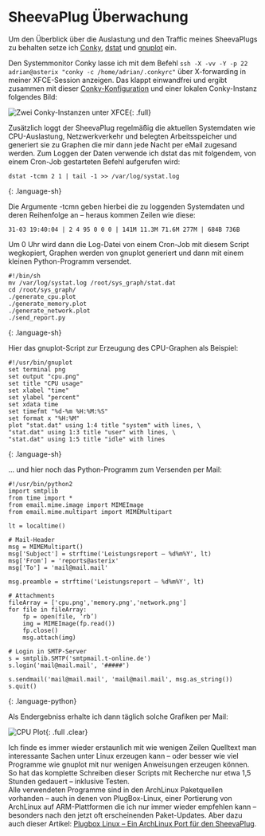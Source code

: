 # SheevaPlug Überwachung

Um den Überblick über die Auslastung und den Traffic meines SheevaPlugs zu behalten setze ich [Conky](http://conky.sourceforge.net/), [dstat](http://freshmeat.net/projects/dstat/) und [gnuplot](http://www.gnuplot.info/) ein.

Den Systemmonitor Conky lasse ich mit dem Befehl `ssh -X -vv -Y -p 22 adrian@asterix "conky -c /home/adrian/.conkyrc"` über X-forwarding in meiner XFCE-Session anzeigen. Das klappt einwandfrei und ergibt zusammen mit dieser [Conky-Konfiguration](http://adrianktools.redirectme.net/files/.conkyrc) und einer lokalen Conky-Instanz folgendes Bild:

![Zwei Conky-Instanzen unter XFCE](https://static.kummerlaender.eu/media/remote_conky.jpg){: .full}

Zusätzlich loggt der SheevaPlug regelmäßig die aktuellen Systemdaten wie CPU-Auslastung, Netzwerkverkehr und belegten Arbeitsspeicher und generiert sie zu Graphen die mir dann jede Nacht per eMail zugesand werden.
Zum Loggen der Daten verwende ich dstat das mit folgendem, von einem Cron-Job gestarteten Befehl aufgerufen wird:

~~~
dstat -tcmn 2 1 | tail -1 >> /var/log/systat.log
~~~
{: .language-sh}

Die Argumente -tcmn geben hierbei die zu loggenden Systemdaten und deren Reihenfolge an – heraus kommen Zeilen wie diese:

	31-03 19:40:04 | 2 4 95 0 0 0 | 141M 11.3M 71.6M 277M | 684B 736B

Um 0 Uhr wird dann die Log-Datei von einem Cron-Job mit diesem Script wegkopiert, Graphen werden von gnuplot generiert und dann mit einem kleinen Python-Programm versendet.

~~~
#!/bin/sh
mv /var/log/systat.log /root/sys_graph/stat.dat
cd /root/sys_graph/
./generate_cpu.plot
./generate_memory.plot
./generate_network.plot
./send_report.py
~~~
{: .language-sh}

Hier das gnuplot-Script zur Erzeugung des CPU-Graphen als Beispiel:

~~~
#!/usr/bin/gnuplot
set terminal png
set output "cpu.png"
set title "CPU usage"
set xlabel "time"
set ylabel "percent"
set xdata time
set timefmt "%d-%m %H:%M:%S"
set format x "%H:%M"
plot "stat.dat" using 1:4 title "system" with lines, \
"stat.dat" using 1:3 title "user" with lines, \
"stat.dat" using 1:5 title "idle" with lines
~~~
{: .language-sh}

… und hier noch das Python-Programm zum Versenden per Mail:

~~~
#!/usr/bin/python2
import smtplib
from time import *
from email.mime.image import MIMEImage
from email.mime.multipart import MIMEMultipart

lt = localtime()

# Mail-Header
msg = MIMEMultipart()
msg['Subject'] = strftime('Leistungsreport – %d%m%Y', lt)
msg['From'] = 'reports@asterix'
msg['To'] = 'mail@mail.mail'

msg.preamble = strftime('Leistungsreport – %d%m%Y', lt)

# Attachments
fileArray = ['cpu.png','memory.png','network.png']
for file in fileArray:
	fp = open(file, ‘rb’)
	img = MIMEImage(fp.read())
	fp.close()
	msg.attach(img)

# Login in SMTP-Server
s = smtplib.SMTP('smtpmail.t-online.de')
s.login('mail@mail.mail', '#####')

s.sendmail('mail@mail.mail', 'mail@mail.mail', msg.as_string())
s.quit()
~~~
{: .language-python}

Als Endergebniss erhalte ich dann täglich solche Grafiken per Mail:

![CPU Plot](https://static.kummerlaender.eu/media/cpu_plot.jpg){: .full .clear}

Ich finde es immer wieder erstaunlich mit wie wenigen Zeilen Quelltext man interessante Sachen unter Linux erzeugen kann – oder besser wie viel Programme wie gnuplot mit nur wenigen Anweisungen erzeugen können. So hat das komplette Schreiben dieser Scripts mit Recherche nur etwa 1,5 Stunden gedauert – inklusive Testen.  
Alle verwendeten Programme sind in den ArchLinux Paketquellen vorhanden – auch in denen von PlugBox-Linux, einer Portierung von ArchLinux auf ARM-Plattformen die ich nur immer wieder empfehlen kann – besonders nach den jetzt oft erscheinenden Paket-Updates. Aber dazu auch dieser Artikel: [Plugbox Linux – Ein ArchLinux Port für den SheevaPlug](/article/plugbox_linux_ein_archlinux_port_fuer_den_sheevaplug/).
